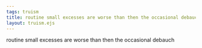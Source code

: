 ```yaml
---
tags: truism
title: routine small excesses are worse than then the occasional debauch
layout: truism.ejs
---
```


routine small excesses are worse than then the occasional debauch
